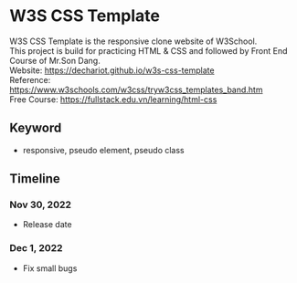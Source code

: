 # W3S CSS Template
W3S CSS Template is the responsive clone website of W3School.  
This project is build for practicing HTML & CSS and followed by Front End Course of Mr.Son Dang.  
Website: https://dechariot.github.io/w3s-css-template  
Reference: https://www.w3schools.com/w3css/tryw3css_templates_band.htm  
Free Course: https://fullstack.edu.vn/learning/html-css

## Keyword
- responsive, pseudo element, pseudo class

## Timeline

### Nov 30, 2022
- Release date

### Dec 1, 2022
- Fix small bugs
